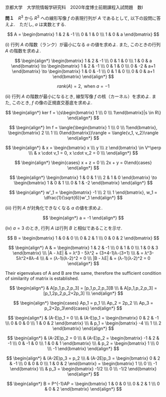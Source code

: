 京都大学　大学院情報学研究科　2020年度博士前期課程入試問題　数I

**問１**　$R^3$ から $R^3$ への線形写像 $f$ の表現行列が $A$ であるとして, 以下の設問に答えよ.　ただし, $a$ は実数とする.

$$
    A = \begin{bmatrix} 1 & 2 & -1 \\\ 0 & 1 & 0 \\\ 1 & 0 & a \end{bmatrix}
$$

(i) 行列 $A$ の階数（ランク）が最小になる $a$ の値を求めよ. また, このときの行列 $A$ の階数を求めよ.

$$
    \begin{align*}
        \begin{bmatrix} 1 & 2 & -1 \\\ 0 & 1 & 0 \\\ 1 & 0 & a \end{bmatrix} \to \begin{bmatrix} 1 & 2 & -1 \\\ 0 & 1 & 0 \\\ 0 & -2 & a+1 \end{bmatrix} \to \begin{bmatrix} 1 & 0 & -1 \\\ 0 & 1 & 0 \\\ 0 & 0 & a+1 \end{bmatrix}
    \end{align*}
$$

$$
    rank(A) = 2, \text{ when } a = -1
$$

(ii) 行列 $A$ の階数が最小になるとき, 線型写像 $f$ の核（カーネル）を求めよ. また, このとき, $f$ の像の正規直交基底を求めよ.

$$
    \begin{align*}
        ker f = \{s\begin{bmatrix} 1 \\\ 0 \\\ 1\end{bmatrix}|s \in R\}
    \end{align*}
$$

$$
    \begin{align*}
        Im f = \langle{\begin{bmatrix} 1 \\\ 0 \\\ 1\end{bmatrix}, \begin{bmatrix} 2 \\\ 1 \\\ 0\end{bmatrix}}\rangle = \langle{v_1, v_2}\rangle
    \end{align*}
$$

$$
    \begin{align*}
        & x = \begin{bmatrix} x \\\ y \\\ z \end{bmatrix} \in V^\perp \\\
        & x \cdot v_1 = 0, x \cdot v_2 = 0 \\\
    \end{align*}
$$

$$
    \begin{align*}
        \begin{cases} x + z = 0 \\\ 2x + y = 0\end{cases}
    \end{align*}
$$

$$
    \begin{align*}
        \begin{bmatrix} 1 & 0 & 1 \\\ 2 & 1 & 0 \end{bmatrix} \to \begin{bmatrix} 1 & 0 & 1 \\\ 0 & 1 & -2 \end{bmatrix}
    \end{align*}
$$

$$
    \begin{align*}
        w'_1 =  \begin{bmatrix} -1 \\\ 2 \\\ 1 \end{bmatrix},
        w_1 = \dfrac{1}{\sqrt{6}}w'_1
    \end{align*}
$$


(iii) 行列 $A$ が対角化できなくなる $a$ の値を求めよ.

$$
    \begin{align*}
        a = -1
    \end{align*}
$$

(iv) $a = 3$ のとき, 行列 $A$ は行列 $B$ と相似であることを示せ.

$$
    B = \begin{bmatrix} 1 & 0 & 0 \\\ 0 & 2 & 1 \\\ 0 & 0 & 2 \end{bmatrix}
$$


$$
    \begin{align*}
        A & = \begin{bmatrix} 1 & 2 & -1 \\\ 0 & 1 & 0 \\\ 1 & 0 & 3 \end{bmatrix} \\\
        |A - λE| & = λ^3 - 5λ^2 + (3+4-1)λ-(3+1) \\\ 
        & = λ^3-5λ^2+8λ-4 \\\
        & = (λ-1)(λ-2)^2 = 0 \\\
        |B - λE| & = (λ-1)(λ-2)^2 = 0  
    \end{align*}
$$

Their eigenvalues of A and B are the same, therefore the sufficient condition of similarity of matrix is established.

$$
    \begin{align*}
        & A[p_1,p_2,p_3] = [p_1,p_2,p_3]B \\\
        & A[p_1,p_2,p_3] = [p_1,2p_2,p_2+2p_3] \\\
    \end{align*}
$$

$$
    \begin{align*}
        \begin{cases} Ap_1 = p_1 \\\ Ap_2 = 2p_2 \\\ Ap_3 = p_2+2p_3\end{cases}
    \end{align*}
$$


$$
    \begin{align*}
        & (A-E)p_1 = 0 \\\
        & (A-E)p_1 = \begin{bmatrix} 0 & 2 & -1 \\\ 0 & 0 & 0 \\\ 1 & 0 & 2 \end{bmatrix} \\\
        & p_1 = \begin{bmatrix} -4 \\\ 1 \\\ 2 \end{bmatrix}
    \end{align*}
$$


$$
    \begin{align*}
        & (A-2E)p_2 = 0 \\\
        & (A-E)p_2 = \begin{bmatrix} -1 & 2 & -1 \\\ 0 & -1 & 0 \\\ 1 & 0 & 1 \end{bmatrix} \\\
        & p_2 = \begin{bmatrix} 1 \\\ 0 \\\ -1 \end{bmatrix}
    \end{align*}
$$

$$
    \begin{align*}
        & (A-2E)p_3 = p_2 \\\
        & (A-2E)p_3 = \begin{bmatrix} 0 & 2 & -1 \\\ 0 & 0 & 0 \\\ 1 & 0 & 2 \end{bmatrix} = \begin{bmatrix} 1 \\\ 0 \\\ -1 \end{bmatrix} \\\
        & p_3 = \begin{bmatrix} -1/2 \\\ 0 \\\ -1/2 \end{bmatrix}
    \end{align*}
$$

$$
    \begin{align*}
        B = P^{-1}AP =  \begin{bmatrix} 1 & 0 & 0 \\\ 0 & 2 & 1 \\\ 0 & 0 & 2 \end{bmatrix}
    \end{align*}
$$

